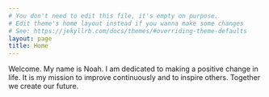 ```yaml
---
# You don't need to edit this file, it's empty on purpose.
# Edit theme's home layout instead if you wanna make some changes
# See: https://jekyllrb.com/docs/themes/#overriding-theme-defaults
layout: page
title: Home
---
```


Welcome. My name is Noah. I am dedicated to making a positive change in life. It is my mission to improve continuously and to inspire others. Together we create our future. 

